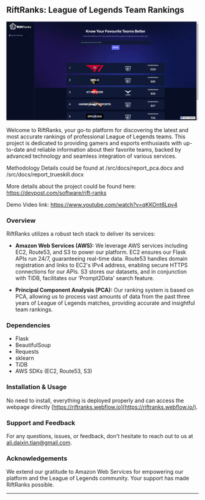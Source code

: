 ## RiftRanks: League of Legends Team Rankings
![alt text](https://github.com/AlezHibali/RiftRanks/blob/main/src/images/home.png)

Welcome to RiftRanks, your go-to platform for discovering the latest and most accurate rankings of professional League of Legends teams. This project is dedicated to providing gamers and esports enthusiasts with up-to-date and reliable information about their favorite teams, backed by advanced technology and seamless integration of various services.

Methodology Details could be found at /src/docs/report_pca.docx and /src/docs/report_trueskill.docx

More details about the project could be found here: https://devpost.com/software/rift-ranks

Demo Video link: https://www.youtube.com/watch?v=qKKOnt6Lpv4


### Overview

RiftRanks utilizes a robust tech stack to deliver its services:

- **Amazon Web Services (AWS):** We leverage AWS services including EC2, Route53, and S3 to power our platform. EC2 ensures our Flask APIs run 24/7, guaranteeing real-time data. Route53 handles domain registration and links to EC2's IPv4 address, enabling secure HTTPS connections for our APIs. S3 stores our datasets, and in conjunction with TiDB, facilitates our 'Prompt2Data' search feature.

- **Principal Component Analysis (PCA):** Our ranking system is based on PCA, allowing us to process vast amounts of data from the past three years of League of Legends matches, providing accurate and insightful team rankings.

### Dependencies

- Flask
- BeautifulSoup
- Requests
- sklearn
- TiDB
- AWS SDKs (EC2, Route53, S3)

### Installation & Usage

No need to install, everything is deployed properly and can access the webpage directly [https://riftranks.webflow.io](https://riftranks.webflow.io/).

### Support and Feedback

For any questions, issues, or feedback, don't hesitate to reach out to us at [ali.daixin.tian@gmail.com](ali.daixin.tian@gmail.com).

### Acknowledgements

We extend our gratitude to Amazon Web Services for empowering our platform and the League of Legends community. Your support has made RiftRanks possible.

---
